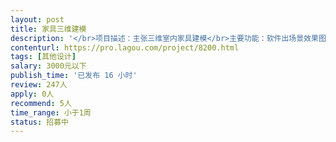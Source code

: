 ```yaml
---                
layout: post       
title: 家具三维建模           
description: '</br>项目描述：主张三维室内家具建模</br>主要功能：软件出场景效果图</br>可参考产品：就这样玩家（手机APP）、装修宝（iPad的APP）</br>人员需求：使用3D max软件</br>'     
contenturl: https://pro.lagou.com/project/8200.html      
tags: [其他设计]            
salary: 3000元以下          
publish_time: '已发布 16 小时'         
review: 247人                   
apply: 0人                   
recommend: 5人                   
time_range: 小于1周              
status: 招募中                  
---                 
```


